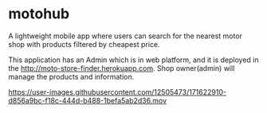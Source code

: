 # motohub

A lightweight mobile app where users can search for the nearest motor shop with products filtered by cheapest price.

This application has an Admin which is in web platform, and it is deployed in the http://moto-store-finder.herokuapp.com.
Shop owner(admin) will manage the products and information.


https://user-images.githubusercontent.com/12505473/171622910-d856a9bc-f18c-444d-b488-1befa5ab2d36.mov

